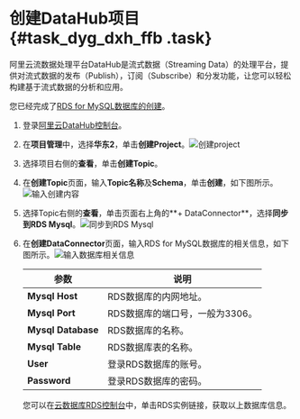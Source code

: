 # 创建DataHub项目 {#task_dyg_dxh_ffb .task}

阿里云流数据处理平台DataHub是流式数据（Streaming Data）的处理平台，提供对流式数据的发布（Publish），订阅（Subscribe）和分发功能，让您可以轻松构建基于流式数据的分析和应用。

您已经完成了[RDS for MySQL数据库的创建](ZH-CN_TP_21748_V4.dita#task_srh_hxh_ffb)。

1.  登录[阿里云DataHub控制台](https://datahub.console.aliyun.com/)。
2.  在**项目管理**中，选择**华东2**，单击**创建Project**。![创建project](http://static-aliyun-doc.oss-cn-hangzhou.aliyuncs.com/assets/img/21747/156619729812592_zh-CN.png)


3.  选择项目右侧的**查看**，单击**创建Topic**。
4.  在**创建Topic**页面，输入**Topic名称**及**Schema**，单击**创建**，如下图所示。![输入创建内容](http://static-aliyun-doc.oss-cn-hangzhou.aliyuncs.com/assets/img/21747/156619729912593_zh-CN.png)


5.  选择Topic右侧的**查看**，单击页面右上角的**+ DataConnector**，选择**同步到RDS Mysql**。![同步到RDS Mysql](http://static-aliyun-doc.oss-cn-hangzhou.aliyuncs.com/assets/img/21747/156619729912594_zh-CN.png)


6.  在**创建DataConnector**页面，输入RDS for MySQL数据库的相关信息，如下图所示。![输入数据库相关信息](http://static-aliyun-doc.oss-cn-hangzhou.aliyuncs.com/assets/img/21747/156619729912596_zh-CN.png)

 

    |参数|说明|
    |--|--|
    |**Mysql Host**|RDS数据库的内网地址。|
    |**Mysql Port**|RDS数据库的端口号，一般为3306。|
    |**Mysql Database**|RDS数据库的名称。|
    |**Mysql Table**|RDS数据库表的名称。|
    |**User**|登录RDS数据库的账号。|
    |**Password**|登录RDS数据库的密码。|

    您可以在[云数据库RDS控制台](https://rdsnext.console.aliyun.com)中，单击RDS实例链接，获取以上数据库信息。


